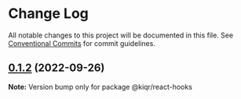 # Change Log

All notable changes to this project will be documented in this file.
See [Conventional Commits](https://conventionalcommits.org) for commit guidelines.

## [0.1.2](https://github.com/kiqr/node-workspace/compare/@kiqr/react-hooks@0.1.1...@kiqr/react-hooks@0.1.2) (2022-09-26)

**Note:** Version bump only for package @kiqr/react-hooks
